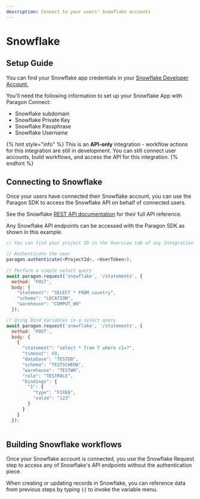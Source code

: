 ```yaml
---
description: Connect to your users' Snowflake accounts
---
```


# Snowflake

## Setup Guide

You can find your Snowflake app credentials in your [Snowflake Developer Account.](https://docs.snowflake.com/en/developer-guide/sql-api/index.html)

You'll need the following information to set up your Snowflake App with Paragon Connect:

* Snowflake subdomain
* Snowflake Private Key
* Snowflake Passphrase
* Snowflake Username

{% hint style="info" %}
This is an **API-only** integration - workflow actions for this integration are still in development. You can still connect user accounts, build workflows, and access the API for this integration.
{% endhint %}

## Connecting to Snowflake

Once your users have connected their Snowflake account, you can use the Paragon SDK to access the Snowflake API on behalf of connected users.

See the Snowflake [REST API documentation](https://docs.snowflake.com/en/developer-guide/sql-api/index.html) for their full API reference.

Any Snowflake API endpoints can be accessed with the Paragon SDK as shown in this example.

```javascript
// You can find your project ID in the Overview tab of any Integration

// Authenticate the user
paragon.authenticate(<ProjectId>, <UserToken>);
            
// Perform a simple select query
await paragon.request('snowflake', '/statements', {
  method: 'POST',
  body: {
    "statement": "SELECT * FROM country",
    "schema": "LOCATION",
    "warehouse": "COMPUT_WH"
  });

// Using Bind Variables in a select query
await paragon.request('snowflake', '/statements', {
  method: 'POST',
  body: {
    {
      "statement": "select * from T where c1=?",
      "timeout": 60,
      "database": "TESTDB",
      "schema": "TESTSCHEMA",
      "warehouse": "TESTWH",
      "role": "TESTROLE",
      "bindings": {
        "1": {
          "type": "FIXED",
          "value": "123"
        }
      }
    }
  });
  
```

## Building Snowflake workflows

Once your Snowflake account is connected, you use the Snowflake Request step to access any of Snowflake's API endpoints without the authentication piece.

When creating or updating records in Snowflake, you can reference data from previous steps by typing `{{` to invoke the variable menu.

